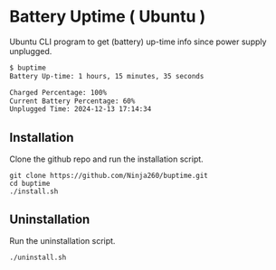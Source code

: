 # Battery Uptime ( Ubuntu )

Ubuntu CLI program to get (battery) up-time info since power supply unplugged.

```bash
$ buptime
Battery Up-time: 1 hours, 15 minutes, 35 seconds

Charged Percentage: 100%
Current Battery Percentage: 60%
Unplugged Time: 2024-12-13 17:14:34
```

## Installation

Clone the github repo and run the installation script.

```text
git clone https://github.com/Ninja260/buptime.git
cd buptime
./install.sh
```

## Uninstallation

Run the uninstallation script.

```text
./uninstall.sh
```
